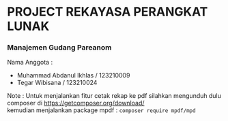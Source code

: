 # PROJECT REKAYASA PERANGKAT LUNAK 

### Manajemen Gudang Pareanom

Nama Anggota :
* Muhammad Abdanul Ikhlas / 123210009
* Tegar Wibisana / 123210024

Note :
Untuk menjalankan fitur cetak rekap ke pdf silahkan mengunduh dulu composer di https://getcomposer.org/download/ <br>
kemudian menjalankan package mpdf : 
```composer require mpdf/mpd```
